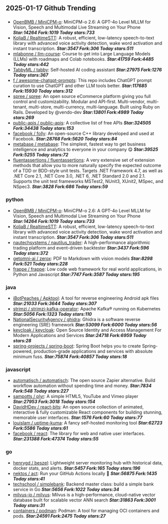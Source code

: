## 2025-01-17 Github Trending

### 
* [OpenBMB / MiniCPM-o](https://github.com/OpenBMB/MiniCPM-o): MiniCPM-o 2.6: A GPT-4o Level MLLM for Vision, Speech and Multimodal Live Streaming on Your Phone ***Star:14264 Fork:1019 Today stars:733***
* [KoljaB / RealtimeSTT](https://github.com/KoljaB/RealtimeSTT): A robust, efficient, low-latency speech-to-text library with advanced voice activity detection, wake word activation and instant transcription. ***Star:3547 Fork:306 Today stars:511***
* [mlabonne / llm-course](https://github.com/mlabonne/llm-course): Course to get into Large Language Models (LLMs) with roadmaps and Colab notebooks. ***Star:41759 Fork:4485 Today stars:442***
* [TabbyML / tabby](https://github.com/TabbyML/tabby): Self-hosted AI coding assistant ***Star:27975 Fork:1276 Today stars:367***
* [f / awesome-chatgpt-prompts](https://github.com/f/awesome-chatgpt-prompts): This repo includes ChatGPT prompt curation to use ChatGPT and other LLM tools better. ***Star:117685 Fork:15930 Today stars:312***
* [spree / spree](https://github.com/spree/spree): An open source eCommerce platform giving you full control and customizability. Modular and API-first. Multi-vendor, multi-tenant, multi-store, multi-currency, multi-language. Built using Ruby on Rails. Developed by @vendo-dev ***Star:13801 Fork:4989 Today stars:269***
* [public-apis / public-apis](https://github.com/public-apis/public-apis): A collective list of free APIs ***Star:324505 Fork:34438 Today stars:153***
* [facebook / folly](https://github.com/facebook/folly): An open-source C++ library developed and used at Facebook. ***Star:28768 Fork:5620 Today stars:84***
* [metabase / metabase](https://github.com/metabase/metabase): The simplest, fastest way to get business intelligence and analytics to everyone in your company 😋 ***Star:39525 Fork:5255 Today stars:72***
* [fluentassertions / fluentassertions](https://github.com/fluentassertions/fluentassertions): A very extensive set of extension methods that allow you to more naturally specify the expected outcome of a TDD or BDD-style unit tests. Targets .NET Framework 4.7, as well as .NET Core 2.1, .NET Core 3.0, .NET 6, .NET Standard 2.0 and 2.1. Supports the unit test frameworks MSTest2, NUnit3, XUnit2, MSpec, and NSpec3. ***Star:3828 Fork:686 Today stars:59***

### python
* [OpenBMB / MiniCPM-o](https://github.com/OpenBMB/MiniCPM-o): MiniCPM-o 2.6: A GPT-4o Level MLLM for Vision, Speech and Multimodal Live Streaming on Your Phone ***Star:14264 Fork:1019 Today stars:733***
* [KoljaB / RealtimeSTT](https://github.com/KoljaB/RealtimeSTT): A robust, efficient, low-latency speech-to-text library with advanced voice activity detection, wake word activation and instant transcription. ***Star:3547 Fork:306 Today stars:511***
* [nautechsystems / nautilus_trader](https://github.com/nautechsystems/nautilus_trader): A high-performance algorithmic trading platform and event-driven backtester ***Star:3437 Fork:596 Today stars:372***
* [getomni-ai / zerox](https://github.com/getomni-ai/zerox): PDF to Markdown with vision models ***Star:8298 Fork:521 Today stars:228***
* [frappe / frappe](https://github.com/frappe/frappe): Low code web framework for real world applications, in Python and Javascript ***Star:7747 Fork:3587 Today stars:195***

### java
* [iBotPeaches / Apktool](https://github.com/iBotPeaches/Apktool): A tool for reverse engineering Android apk files ***Star:21033 Fork:3644 Today stars:307***
* [strimzi / strimzi-kafka-operator](https://github.com/strimzi/strimzi-kafka-operator): Apache Kafka® running on Kubernetes ***Star:5056 Fork:1323 Today stars:110***
* [NationalSecurityAgency / ghidra](https://github.com/NationalSecurityAgency/ghidra): Ghidra is a software reverse engineering (SRE) framework ***Star:53099 Fork:6000 Today stars:56***
* [keycloak / keycloak](https://github.com/keycloak/keycloak): Open Source Identity and Access Management For Modern Applications and Services ***Star:24718 Fork:6959 Today stars:28***
* [spring-projects / spring-boot](https://github.com/spring-projects/spring-boot): Spring Boot helps you to create Spring-powered, production-grade applications and services with absolute minimum fuss. ***Star:75874 Fork:40857 Today stars:18***

### javascript
* [automatisch / automatisch](https://github.com/automatisch/automatisch): The open source Zapier alternative. Build workflow automation without spending time and money. ***Star:7834 Fork:548 Today stars:227***
* [sampotts / plyr](https://github.com/sampotts/plyr): A simple HTML5, YouTube and Vimeo player ***Star:27953 Fork:3018 Today stars:154***
* [DavidHDev / react-bits](https://github.com/DavidHDev/react-bits): An open source collection of animated, interactive & fully customizable React components for building stunning, memorable user interfaces. ***Star:1576 Fork:60 Today stars:77***
* [louislam / uptime-kuma](https://github.com/louislam/uptime-kuma): A fancy self-hosted monitoring tool ***Star:62723 Fork:5586 Today stars:61***
* [facebook / react](https://github.com/facebook/react): The library for web and native user interfaces. ***Star:231388 Fork:47374 Today stars:55***

### go
* [henrygd / beszel](https://github.com/henrygd/beszel): Lightweight server monitoring hub with historical data, docker stats, and alerts. ***Star:5457 Fork:165 Today stars:196***
* [nektos / act](https://github.com/nektos/act): Run your GitHub Actions locally 🚀 ***Star:56875 Fork:1435 Today stars:41***
* [techschool / simplebank](https://github.com/techschool/simplebank): Backend master class: build a simple bank service in Go ***Star:5656 Fork:1022 Today stars:34***
* [milvus-io / milvus](https://github.com/milvus-io/milvus): Milvus is a high-performance, cloud-native vector database built for scalable vector ANN search ***Star:31863 Fork:3001 Today stars:31***
* [containers / podman](https://github.com/containers/podman): Podman: A tool for managing OCI containers and pods. ***Star:24591 Fork:2475 Today stars:27***
